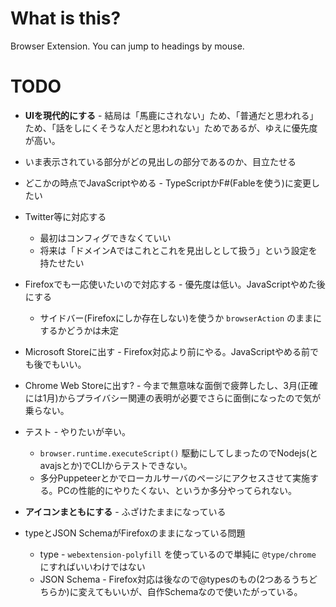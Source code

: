 # What is this?

Browser Extension. You can jump to headings by mouse.

# TODO

* **UIを現代的にする** - 結局は「馬鹿にされない」ため、「普通だと思われる」ため、「話をしにくそうな人だと思われない」ためであるが、ゆえに優先度が高い。
* いま表示されている部分がどの見出しの部分であるのか、目立たせる
* どこかの時点でJavaScriptやめる - TypeScriptかF#(Fableを使う)に変更したい
* Twitter等に対応する

  * 最初はコンフィグできなくていい
  * 将来は「ドメインAではこれとこれを見出しとして扱う」という設定を持たせたい

* Firefoxでも一応使いたいので対応する - 優先度は低い。JavaScriptやめた後にする

  * サイドバー(Firefoxにしか存在しない)を使うか `browserAction` のままにするかどうかは未定

* Microsoft Storeに出す - Firefox対応より前にやる。JavaScriptやめる前でも後でもいい。
* Chrome Web Storeに出す? - 今まで無意味な面倒で疲弊したし、3月(正確には1月)からプライバシー関連の表明が必要でさらに面倒になったので気が乗らない。

* テスト - やりたいが辛い。

  * `browser.runtime.executeScript()` 駆動にしてしまったのでNodejs(とavajsとか)でCLIからテストできない。
  * 多分Puppeteerとかでローカルサーバのページにアクセスさせて実施する。PCの性能的にやりたくない、というか多分やってられない。

* **アイコンまともにする** - ふざけたままになっている
* typeとJSON SchemaがFirefoxのままになっている問題

  * type - `webextension-polyfill` を使っているので単純に `@type/chrome` にすればいいわけではない
  * JSON Schema - Firefox対応は後なので@typesのもの(2つあるうちどちらか)に変えてもいいが、自作Schemaなので使いたがっている。
